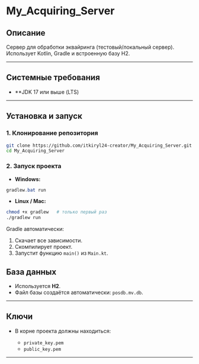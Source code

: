 # My_Acquiring_Server

## Описание

Сервер для обработки эквайринга (тестовый/локальный сервер). Использует Kotlin, Gradle и встроенную базу H2.

---

## Системные требования

* **JDK 17 или выше (LTS)
---

## Установка и запуск

### 1. Клонирование репозитория

```bash
git clone https://github.com/itkiryl24-creator/My_Acquiring_Server.git
cd My_Acquiring_Server
```

### 2. Запуск проекта

* **Windows:**

```powershell
gradlew.bat run
```

* **Linux / Mac:**

```bash
chmod +x gradlew   # только первый раз
./gradlew run
```

Gradle автоматически:

1. Скачает все зависимости.
2. Скомпилирует проект.
3. Запустит функцию `main()` из `Main.kt`.



## База данных

* Используется **H2**.
* Файл базы создаётся автоматически: `posdb.mv.db`.

---

## Ключи

* В корне проекта должны находиться:

  * `private_key.pem`
  * `public_key.pem`

---

